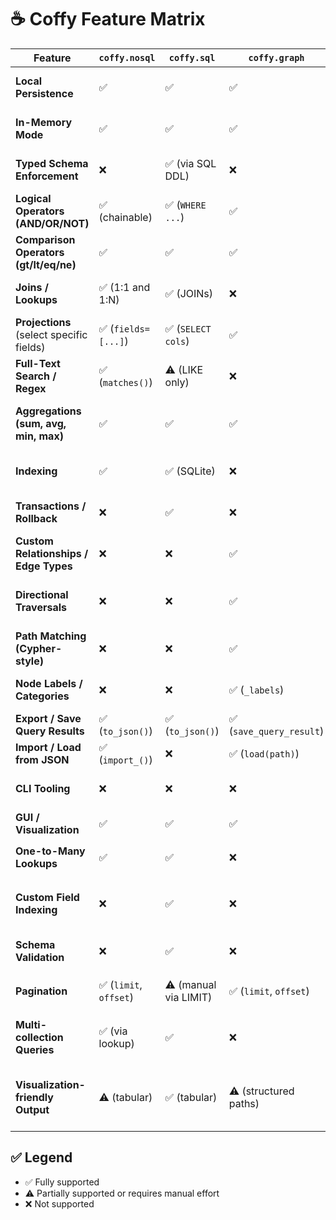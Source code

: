 # ☕ Coffy Feature Matrix

| Feature                                  | `coffy.nosql`      | `coffy.sql`           | `coffy.graph`           | Notes / Gaps                                          |
| ---------------------------------------- | ------------------ | --------------------- | ----------------------- | ----------------------------------------------------- |
| **Local Persistence**                    | ✅                  | ✅                     | ✅                       | All support persistence on provided path              |
| **In-Memory Mode**                       | ✅                  | ✅                     | ✅                       | All support `:memory:` or `None` fallback             |
| **Typed Schema Enforcement**             | ❌                  | ✅ (via SQL DDL)       | ❌                       | Only SQLite supports explicit schemas                 |
| **Logical Operators (AND/OR/NOT)**       | ✅ (chainable)      | ✅ (`WHERE ...`)       | ✅                       | SQL uses standard SQL WHERE logic                     |
| **Comparison Operators (gt/lt/eq/ne)**   | ✅                  | ✅                     | ✅                       | Uniformly supported across all                        |
| **Joins / Lookups**                      | ✅ (1:1 and 1:N)     | ✅ (JOINs)             | ❌                       | One-to-many now supported in `nosql`                  |
| **Projections** (select specific fields) | ✅ (`fields=[...]`) | ✅ (`SELECT cols`)     | ✅                       | All support limited projections                       |
| **Full-Text Search / Regex**             | ✅ (`matches()`)    | ⚠️ (LIKE only)         | ❌                       | Only `nosql` supports regex matching                  |
| **Aggregations (sum, avg, min, max)**    | ✅                  | ✅                     | ✅                       | GraphDB supports field + graph-level aggregations     |
| **Indexing**                             | ✅                  | ✅ (SQLite)            | ❌                       | Indexes not implemented for graphs                |
| **Transactions / Rollback**              | ❌                  | ✅                     | ❌                       | Only `sql` has ACID semantics via SQLite              |
| **Custom Relationships / Edge Types**    | ❌                  | ❌                     | ✅                       | `graph` has `_type` and attributes on edges           |
| **Directional Traversals**               | ❌                  | ❌                     | ✅                       | Supports directed + undirected graphs                 |
| **Path Matching (Cypher-style)**         | ❌                  | ❌                     | ✅                       | `match_full_path`, `match_node_path`, etc.            |
| **Node Labels / Categories**             | ❌                  | ❌                     | ✅ (`_labels`)           | Labeled nodes are unique to GraphDB                   |
| **Export / Save Query Results**          | ✅ (`to_json()`)    | ✅ (`to_json()`)       | ✅ (`save_query_result`) | All can save JSON output                              |
| **Import / Load from JSON**              | ✅ (`import_()`)    | ❌                     | ✅ (`load(path)`)        | SQL must load via SQL                                 |
| **CLI Tooling**                          | ❌                  | ❌                     | ❌                       | Would be a useful enhancement                         |
| **GUI / Visualization**                  | ✅                  | ✅                     | ✅                       | `view()`         |
| **One-to-Many Lookups**                  | ✅                  | ✅                     | ❌                       | Now fully supported in `nosql`                        |
| **Custom Field Indexing**                | ❌                  | ✅                     | ❌                       | Needed for performance scaling in `nosql` and `graph` |
| **Schema Validation**                    | ❌                  | ✅                     | ❌                       | SQLite enforces schema; `nosql` is fully dynamic      |
| **Pagination**                           | ✅ (`limit`, `offset`) | ⚠️ (manual via LIMIT) | ✅ (`limit`, `offset`) | Fully supported in `nosql` and `graph`                |
| **Multi-collection Queries**             | ✅ (via lookup)     | ✅                     | ❌                       | Graph queries are limited to one graph instance       |
| **Visualization-friendly Output**        | ⚠️ (tabular)        | ✅ (tabular)           | ⚠️ (structured paths)   | Could standardize better for frontend integration     |

## ✅ Legend
- ✅ Fully supported
- ⚠️ Partially supported or requires manual effort
- ❌ Not supported
